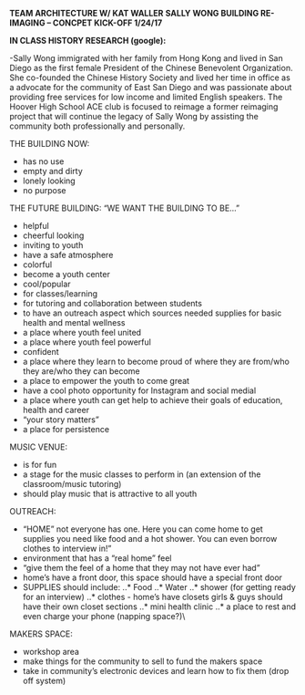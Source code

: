**TEAM ARCHITECTURE W/ KAT WALLER**
**SALLY WONG BUILDING RE-IMAGING – CONCPET KICK-OFF 1/24/17**

**IN CLASS HISTORY RESEARCH (google):**

-Sally Wong immigrated with her family from Hong Kong and lived in San Diego as the first female President of the Chinese Benevolent Organization. She co-founded the Chinese History Society and lived her time in office as a advocate for the community of East San Diego and was passionate about providing free services for low income and limited English speakers. The Hoover High School ACE club is focused to reimage a former reimaging project that will continue the legacy of Sally Wong by assisting the community both professionally and personally. 

THE BUILDING NOW:
* has no use
* empty and dirty
* lonely looking
* no purpose

THE FUTURE BUILDING:
“WE WANT THE BUILDING TO BE…”
* helpful
* cheerful looking
* inviting to youth
* have a safe atmosphere
* colorful
* become a youth center
* cool/popular
* for classes/learning
* for tutoring and collaboration between students
* to have an outreach aspect which sources needed supplies for basic health and mental wellness
* a place where youth feel united
* a place where youth feel powerful
* confident
* a place where they learn to become proud of where they are from/who they are/who they can become
* a place to empower the youth to come great
* have a cool photo opportunity for Instagram and social medial
* a place where youth can get help to achieve their goals of education, health and career
* “your story matters”
* a place for persistence

MUSIC VENUE:
* is for fun
* a stage for the music classes to perform in (an extension of the classroom/music tutoring)
* should play music that is attractive to all youth 

OUTREACH:
* “HOME” not everyone has one. Here you can come home to get supplies you need like food and a hot shower. You can even borrow clothes to interview in!”
* environment that has a “real home” feel
* “give them the feel of a home that they may not have ever had”
* home’s have a front door, this space should have a special front door
* SUPPLIES should include: 
..* Food
..* Water
..*	shower (for getting ready for an interview)
..* clothes   -  home’s have closets girls & guys should have their own closet sections
..* mini health clinic
..*	a place to rest and even charge your phone (napping space?)\

MAKERS SPACE:
* workshop area
* make things for the community to sell to fund the makers space
* take in community’s electronic devices and learn how to fix them (drop off system)
